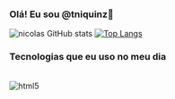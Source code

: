 ### Olá! Eu sou @tniquinz👋


![nicolas GitHub stats](https://github-readme-stats.vercel.app/api?username=tniquinz&show_icons=true&theme=tokyonight)
[![Top Langs](https://github-readme-stats.vercel.app/api/top-langs/?username=tniquinz&langs_count=8)](https://github.com/anuraghazra/github-readme-stats)

### Tecnologias que eu uso no meu dia

<div style="display: inline_block"></br>
<img align="center" alt="html5" src="https://img.shields.io/badge/Python-3776AB?style=for-the-badge&logo=python&logoColor=white"&gt;


</div>
